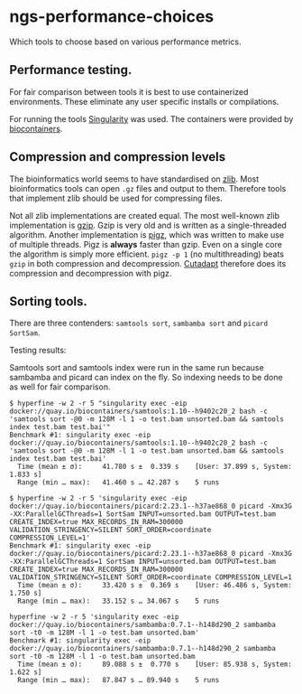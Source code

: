 # ngs-performance-choices
Which tools to choose based on various performance metrics.

## Performance testing.

For fair comparison between tools it is best to use containerized environments.
These eliminate any user specific installs or compilations. 

For running the tools [Singularity](https://github.com/hpcng/singularity) was 
used. The containers were provided by [biocontainers](
https://quay.io/biocontainers).



## Compression and compression levels

The bioinformatics world seems to have standardised on [zlib](
https://www.zlib.net/). Most bioinformatics tools can open `.gz` files and 
output to them. Therefore tools that implement zlib should be used for compressing files.

Not all zlib implementations are created equal.
The most well-known zlib implementation is [gzip](http://www.gzip.org/). Gzip
is very old and is written as a single-threaded algorithm. Another 
implementation is [pigz](http://zlib.net/pigz/), which was written to make use 
of multiple threads. Pigz is **always** faster than gzip. Even on a single core
the algorithm is simply more efficient. `pigz -p 1` (no multithreading) beats
`gzip` in both compression and decompression. [Cutadapt](
https://github.com/marcelm/cutadapt) therefore does its compression and 
decompression with pigz.

## Sorting tools.

There are three contenders: `samtools sort`, `sambamba sort` and 
`picard SortSam`.

Testing results:

Samtools sort and samtools index were run in the same run because sambamba and
picard can index on the fly. So indexing needs to be done as well for fair 
comparison.
```
$ hyperfine -w 2 -r 5 "singularity exec -eip docker://quay.io/biocontainers/samtools:1.10--h9402c20_2 bash -c 'samtools sort -@0 -m 128M -l 1 -o test.bam unsorted.bam && samtools index test.bam test.bai'"
Benchmark #1: singularity exec -eip docker://quay.io/biocontainers/samtools:1.10--h9402c20_2 bash -c 'samtools sort -@0 -m 128M -l 1 -o test.bam unsorted.bam && samtools index test.bam test.bai'
  Time (mean ± σ):     41.780 s ±  0.339 s    [User: 37.899 s, System: 1.833 s]
  Range (min … max):   41.460 s … 42.287 s    5 runs
```

```
$ hyperfine -w 2 -r 5 'singularity exec -eip docker://quay.io/biocontainers/picard:2.23.1--h37ae868_0 picard -Xmx3G -XX:ParallelGCThreads=1 SortSam INPUT=unsorted.bam OUTPUT=test.bam CREATE_INDEX=true MAX_RECORDS_IN_RAM=300000 VALIDATION_STRINGENCY=SILENT SORT_ORDER=coordinate COMPRESSION_LEVEL=1'
Benchmark #1: singularity exec -eip docker://quay.io/biocontainers/picard:2.23.1--h37ae868_0 picard -Xmx3G -XX:ParallelGCThreads=1 SortSam INPUT=unsorted.bam OUTPUT=test.bam CREATE_INDEX=true MAX_RECORDS_IN_RAM=300000 VALIDATION_STRINGENCY=SILENT SORT_ORDER=coordinate COMPRESSION_LEVEL=1
  Time (mean ± σ):     33.420 s ±  0.369 s    [User: 46.486 s, System: 1.750 s]
  Range (min … max):   33.152 s … 34.067 s    5 runs
```

```
hyperfine -w 2 -r 5 'singularity exec -eip docker://quay.io/biocontainers/sambamba:0.7.1--h148d290_2 sambamba sort -t0 -m 128M -l 1 -o test.bam unsorted.bam'
Benchmark #1: singularity exec -eip docker://quay.io/biocontainers/sambamba:0.7.1--h148d290_2 sambamba sort -t0 -m 128M -l 1 -o test.bam unsorted.bam
  Time (mean ± σ):     89.088 s ±  0.770 s    [User: 85.938 s, System: 1.622 s]
  Range (min … max):   87.847 s … 89.940 s    5 runs
```